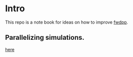 # Intro

This repo is a note book for ideas on how to improve [fwdpp](https://github.com/molpopgen/fwdpp).

## Parallelizing simulations.

[here](parallel.md)

